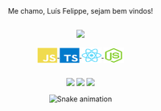 <div align="center">
    Me chamo, Luís Felippe, sejam bem vindos!
  </div>
  
##

<div align="center">
  <a href="https://github.com/LuisFelippeMedeiros">
  <img height="180em" src="https://github-readme-stats.vercel.app/api?username=luisfelippemedeiros&show_icons=true&theme=algolia&include_all_commits=true&count_private=true"/>
</div>
<div style="display: inline_block" align="center"><br>
  <img align="center" alt="Luis-Js" height="30" width="40" src="https://raw.githubusercontent.com/devicons/devicon/master/icons/javascript/javascript-plain.svg">
  <img align="center" alt="Luis-Ts" height="30" width="40" src="https://raw.githubusercontent.com/devicons/devicon/master/icons/typescript/typescript-plain.svg">
  <img align="center" alt="Luis-React" height="30" width="40" src="https://raw.githubusercontent.com/devicons/devicon/master/icons/react/react-original.svg">
  <img align="center" alt="Luis-Node" height="30" width="40" src="https://raw.githubusercontent.com/devicons/devicon/master/icons/nodejs/nodejs-original.svg">
  
  ##
 
<div> 
  <a href="https://instagram.com/felippemedeiros" target="_blank"><img src="https://img.shields.io/badge/-Instagram-%23E4405F?style=for-the-badge&logo=instagram&logoColor=white" target="_blank"></a>
  <a href = "mailto:lfelippemedeiros@gmail.com"><img src="https://img.shields.io/badge/-Gmail-%23333?style=for-the-badge&logo=gmail&logoColor=white" target="_blank"></a>
  <a href="https://www.linkedin.com/in/luis-felippe-pereira-de-medeiros-8aa56329/" target="_blank"><img src="https://img.shields.io/badge/-LinkedIn-%230077B5?style=for-the-badge&logo=linkedin&logoColor=white" target="_blank"></a> 
 
  ![Snake animation](https://github.com/LuisFelippeMedeiros/LuisFelippeMedeiros/blob/output/github-contribution-grid-snake.svg)
 
</div>
